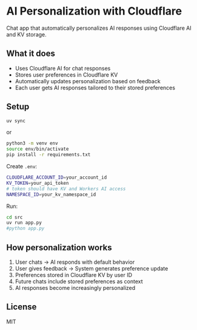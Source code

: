 # AI Personalization with Cloudflare

Chat app that automatically personalizes AI responses using Cloudflare AI and KV storage.

## What it does

- Uses Cloudflare AI for chat responses
- Stores user preferences in Cloudflare KV
- Automatically updates personalization based on feedback
- Each user gets AI responses tailored to their stored preferences

## Setup

```bash
uv sync
```

or

```bash
python3 -m venv env
source env/bin/activate
pip install -r requirements.txt
```

Create `.env`:

```bash
CLOUDFLARE_ACCOUNT_ID=your_account_id
KV_TOKEN=your_api_token
# token should have KV and Workers AI access
NAMESPACE_ID=your_kv_namespace_id
```

Run:

```bash
cd src
uv run app.py
#python app.py
```

## How personalization works

1. User chats → AI responds with default behavior
2. User gives feedback → System generates preference update
3. Preferences stored in Cloudflare KV by user ID
4. Future chats include stored preferences as context
5. AI responses become increasingly personalized

## License

MIT
